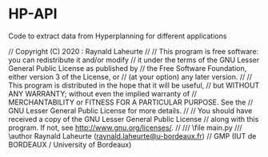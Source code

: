 # HP-API
Code to extract data from Hyperplanning for different applications

//     Copyright (C) 2020 : Raynald Laheurte
//
//     This program is free software: you can redistribute it and/or modify
//     it under the terms of the GNU Lesser General Public License as published by
//     the Free Software Foundation, either version 3 of the License, or
//     (at your option) any later version.
//
//     This program is distributed in the hope that it will be useful,
//     but WITHOUT ANY WARRANTY; without even the implied warranty of
//     MERCHANTABILITY or FITNESS FOR A PARTICULAR PURPOSE.  See the
//     GNU Lesser General Public License for more details.
//
//     You should have received a copy of the GNU Lesser General Public License
//     along with this program.  If not, see <http://www.gnu.org/licenses/>.
//
/// \file main.py
/// \author Raynald Laheurte (raynald.laheurte@u-bordeaux.fr)
// GMP (IUT de BORDEAUX / University of Bordeaux)
